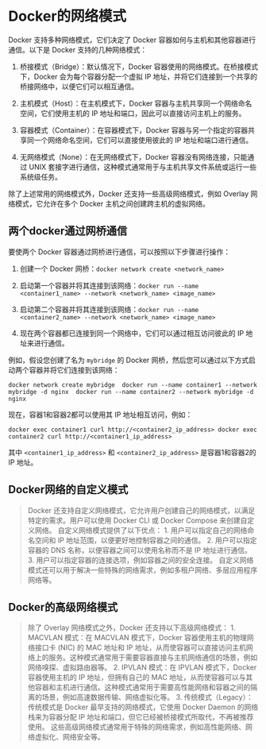 

# Docker的网络模式

Docker 支持多种网络模式，它们决定了 Docker 容器如何与主机和其他容器进行通信。以下是 Docker 支持的几种网络模式：

1.  桥接模式（Bridge）：默认情况下，Docker 容器使用的网络模式。在桥接模式下，Docker 会为每个容器分配一个虚拟 IP 地址，并将它们连接到一个共享的桥接网络中，以便它们可以相互通信。
    
2.  主机模式（Host）：在主机模式下，Docker 容器与主机共享同一个网络命名空间，它们使用主机的 IP 地址和端口，因此可以直接访问主机上的服务。
    
3.  容器模式（Container）：在容器模式下，Docker 容器与另一个指定的容器共享同一个网络命名空间，它们可以直接使用彼此的 IP 地址和端口进行通信。
    
4.  无网络模式（None）：在无网络模式下，Docker 容器没有网络连接，只能通过 UNIX 套接字进行通信，这种模式通常用于与主机共享文件系统或运行一些系统级任务。
    

除了上述常用的网络模式外，Docker 还支持一些高级网络模式，例如 Overlay 网络模式，它允许在多个 Docker 主机之间创建跨主机的虚拟网络。

## 两个docker通过网桥通信
要使两个 Docker 容器通过网桥进行通信，可以按照以下步骤进行操作：

1.  创建一个 Docker 网桥：`docker network create <network_name>`
    
2.  启动第一个容器并将其连接到该网络：`docker run --name <container1_name> --network <network_name> <image_name>`
    
3.  启动第二个容器并将其连接到该网络：`docker run --name <container2_name> --network <network_name> <image_name>`
    
4.  现在两个容器都已连接到同一个网络中，它们可以通过相互访问彼此的 IP 地址来进行通信。
    

例如，假设您创建了名为 `mybridge` 的 Docker 网桥，然后您可以通过以下方式启动两个容器并将它们连接到该网络：

```
docker network create mybridge  docker run --name container1 --network mybridge -d nginx  docker run --name container2 --network mybridge -d nginx
```

现在，容器1和容器2都可以使用其 IP 地址相互访问，例如：

```
docker exec container1 curl http://<container2_ip_address> docker exec container2 curl http://<container1_ip_address>
```

其中 `<container1_ip_address>` 和 `<container2_ip_address>` 是容器1和容器2的 IP 地址。

## Docker网络的自定义模式

> Docker 还支持自定义网络模式，它允许用户创建自己的网络模式，以满足特定的需求。用户可以使用 Docker CLI 或 Docker Compose 来创建自定义网络。 自定义网络模式提供了以下优点： 1. 用户可以指定自己的网络命名空间和 IP 地址范围，以便更好地控制容器之间的通信。 2. 用户可以指定容器的 DNS 名称，以便容器之间可以使用名称而不是 IP 地址进行通信。 3. 用户可以指定容器的连接选项，例如容器之间的安全连接。 自定义网络模式还可以用于解决一些特殊的网络需求，例如多租户网络、多层应用程序网络等。

## Docker的高级网络模式

> 除了 Overlay 网络模式之外，Docker 还支持以下高级网络模式： 1. MACVLAN 模式：在 MACVLAN 模式下，Docker 容器使用主机的物理网络接口卡 (NIC) 的 MAC 地址和 IP 地址，从而使容器可以直接访问主机网络上的服务。这种模式通常用于需要容器直接与主机网络通信的场景，例如网络嗅探、虚拟路由器等。 2. IPVLAN 模式：在 IPVLAN 模式下，Docker 容器使用主机的 IP 地址，但拥有自己的 MAC 地址，从而使容器可以与其他容器和主机进行通信。这种模式通常用于需要高性能网络和容器之间的隔离的场景，例如高速数据传输、网络虚拟化等。 3. 传统模式（Legacy）：传统模式是 Docker 最早支持的网络模式，它使用 Docker Daemon 的网络栈来为容器分配 IP 地址和端口，但它已经被桥接模式所取代，不再被推荐使用。 这些高级网络模式通常用于特殊的网络需求，例如高性能网络、网络虚拟化、网络安全等。